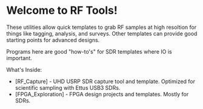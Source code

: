 # Welcome to RF Tools!

These utilities allow quick templates to grab RF samples at high resoltion for things like tagging, analysis, and surveys. Other templates can provide good starting points for advanced designs.

Programs here are good "how-to's" for SDR templates where IO is important. 

What's Inside:
  * [RF_Capture] - UHD USRP SDR capture tool and template. Optimized for scientific sampling with Ettus USB3 SDRs.
  * [FPGA_Exploration] - FPGA design projects and templates. Mostly for SDRs.